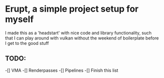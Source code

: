 # Erupt, a simple project setup for myself
I made this as a 'headstart' with nice code and library functionality, such that I can play around with vulkan without the weekend of boilerplate before I get to the good stuff


## TODO:
 -[] VMA
 -[] Renderpasses
   -[] Pipelines
 -[] Finish this list
